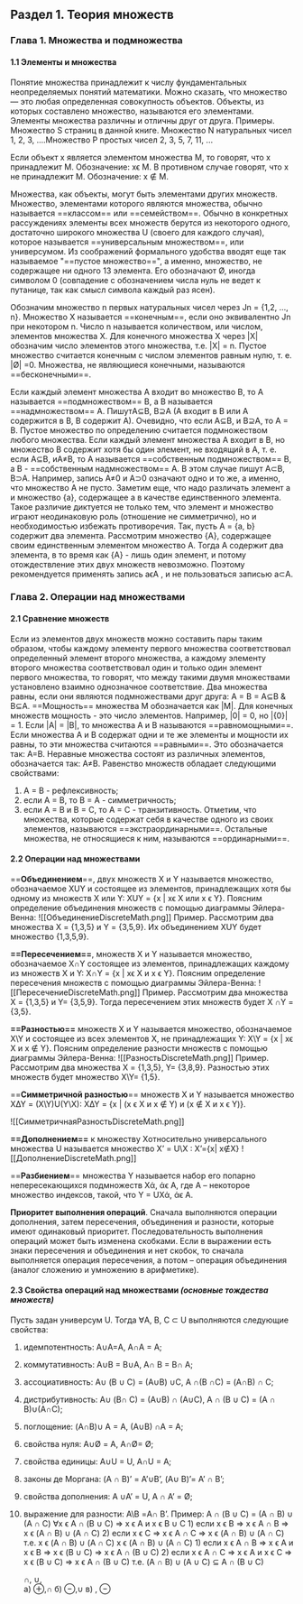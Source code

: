 ## Раздел 1. Теория множеств
### Глава 1. Множества и подмножества
#### 1.1 Элементы и множества 
Понятие множества принадлежит к числу фундаментальных неопределяемых понятий математики. Можно сказать, что множество — это любая определенная совокупность объектов. Объекты, из которых составлено множество, называются его элементами. Элементы множества различны и отличны друг от друга.
Примеры. Множество S страниц в данной книге. Множество N натуральных чисел 1, 2, 3, ....Множество Р простых чисел 2, 3, 5, 7, 11, ...

Если объект х является элементом множества М, то говорят, что х принадлежит М. Обозначение: хϵ М.
В противном случае говорят, что х не принадлежит М. Обозначение: х ∉ М.

Множества, как объекты, могут быть элементами других множеств. Множество, элементами которого являются множества, обычно называется ==классом== или ==семейством==.
Обычно в конкретных рассуждениях элементы всех множеств берутся из некоторого одного, достаточно широкого множества U (своего для каждого случая), которое называется ==универсальным множеством==, или универсумом.
Из соображений формального удобства вводят еще так называемое "==пустое множество==", а именно, множество, не содержащее ни одного 13 элемента. Его обозначают Ø, иногда символом 0 (совпадение с обозначением числа нуль не ведет к путанице, так как смысл символа каждый раз ясен).

Обозначим множество n первых натуральных чисел через Jn = {1,2, ..., n}. Множество X называется ==конечным==, если оно эквивалентно Jn при некотором n. Число n называется количеством, или числом, элементов множества X. Для конечного множества X через |Х| обозначим число элементов этого множества, т.е. |Х| = n. Пустое множество считается конечным с числом элементов равным нулю, т. е. |Ø| =0. Множества, не являющиеся конечными, называются ==бесконечными==.

Если каждый элемент множества A входит во множество B, то A называется ==подмножеством== B, а B называется ==надмножеством== A. ПишутA⊆B, B⊇A (A входит в B или A содержится в B, B содержит A). Очевидно, что если A⊆B, и B⊇A, то A = B. Пустое множество по определению считается подмножеством любого множества.
Если каждый элемент множества A входит в B, но множество B содержит хотя бы один элемент, не входящий в A, т. е. если A⊆B, иA≠B, то A называется ==собственным подмножеством== B, а B - ==собственным надмножеством== A. В этом случае пишут A⊂B, B⊃A. Например, запись А≠0 и А⊃0 означают одно и то же, а именно, что множество A не пусто.
Заметим еще, что надо различать элемент a и множество {a}, содержащее a в качестве единственного элемента. Такое различие диктуется не только тем, что элемент и множество играют неодинаковую роль (отношение не симметрично), но и необходимостью избежать противоречия. Так, пусть A = {a, b} содержит два элемента. Рассмотрим множество {A}, содержащее своим единственным элементом множество A. Тогда A содержит два элемента, в то время как {A} - лишь один элемент, и потому отождествление этих двух множеств невозможно. Поэтому рекомендуется применять запись аϵА , и не пользоваться записью a⊂A.

### Глава 2. Операции над множествами
#### 2.1 Сравнение множеств
Если из элементов двух множеств можно составить пары таким образом, чтобы каждому элементу первого множества соответствовал определенный элемент второго множества, а каждому элементу второго множества соответствовал один и только один элемент первого множества, то говорят, что между такими двумя множествами установлено взаимно однозначное соответствие. 
Два множества равны, если они являются подмножествами друг друга: 
А = В = А⊆В & В⊆А. 
==Мощность== множества М обозначается как |М|. Для конечных множеств мощность - это число элементов. Например, |0| = 0, но |{0}| = 1. Если |А| = |В|, то множества А и В называются ==равномощными==. 
Если множества A и В содержат одни и те же элементы и мощности их равны, то эти множества считаются ==равными==. Это обозначается так: А=В. Неравные множества состоят из различных элементов, обозначается так: А≠В. 
Равенство множеств обладает следующими свойствами:
1. А = В - рефлексивность;
2. если А = В, то В = А - симметричность;
3. если А = В и В = С, то А = С - транзитивность. 
Отметим, что множества, которые содержат себя в качестве одного из своих элементов, называются ==экстраординарными==. Остальные множества, не относящиеся к ним, называются ==ординарными==.
#### 2.2 Операции над множествами
==**Объединением**==, двух множеств X и Y называется множество, обозначаемое XUY и состоящее из элементов, принадлежащих хотя бы одному из множеств X или Y: XUY = {х | хϵ X или х ϵ Y}. Поясним определение объединения множеств с помощью диаграммы Эйлера-Венна:
![[ОбъединениеDiscreteMath.png]]
Пример. Рассмотрим два множества X = {1,3,5} и Y = {3,5,9}. Их объединением XUY будет множество {1,3,5,9}.

**==Пересечением==**, множеств X и Y называется множество, обозначаемое X∩Y состоящее из элементов, принадлежащих каждому из множеств X и Y: X∩Y = {х | хϵ X и х ϵ Y}. Поясним определение пересечения множеств с помощью диаграммы Эйлера-Венна:
![[ПересечениеDiscreteMath.png]]
Пример. Рассмотрим два множества Х = {1,3,5} и Y= {3,5,9}. Тогда пересечением этих множеств будет X ∩Y = {3,5}.

**==Разностью==** множеств X и Y называется множество, обозначаемое X\Y и состоящее из всех элементов X, не принадлежащих Y: X\\Y = {х | хϵ X и х ∉ Y}. Поясним определение разности множеств с помощью диаграммы Эйлера-Венна:
![[РазностьDiscreteMath.png]]
Пример. Рассмотрим два множества X = {1,3,5}, Y= {3,8,9}. Разностью этих множеств будет множество X\Y= {1,5}.

==**Симметричной разностью**== множеств X и Y называется множество 
X∆Y = (X\\Y)U(Y\\X): 
X∆Y = {х | (х ϵ X и х ∉ Y) и (х ∉ X и х ϵ Y)}.

![[СимметричнаяРазностьDiscreteMath.png]]

**==Дополнением==** к множеству Xотносительно универсального множества U называется множество 
X’ = U\\X :
X’={x| x∉X}
![[ДополнениеDiscreteMath.png]]

==**Разбиением**== множества Y называется набор его попарно непересекающихся подмножеств Xά, άϵ А, где А – некоторое множество индексов, такой, что Y = UXά, άϵ А.

**Приоритет выполнения операций**.
Сначала выполняются операции дополнения, затем пересечения, объединения и разности, которые имеют одинаковый приоритет. Последовательность выполнения операций может быть изменена скобками. Если в выражении есть знаки пересечения и объединения и нет скобок, то сначала выполняется операция пересечения, а потом – операция объединения (аналог сложению и умножению в арифметике).

#### 2.3 Свойства операций над множествами *(основные тождества множеств)*
Пусть задан универсум U. 
Тогда ∀А, В, С ⊂ U выполняются следующие свойства: 
1. идемпотентность: A∪A=А, А∩А = А; 
2. коммутативность: A∪B = B∪A, А∩ В = В∩ А; 
3. ассоциативность: A∪ (В ∪ С) = (A∪В) ∪С,  А ∩(В ∩С) = (A∩В) ∩ С; 
4. дистрибутивность: A∪ (В∩ C) = (A∪B) ∩ (A∪C), А ∩ (В ∪ С) = (А ∩ В)∪(А∩С); 
5. поглощение: (A∩B)∪ А = А, (А∪В) ∩А = А; 
6. свойства нуля: A∪Ø = А, A∩Ø= Ø; 
7. свойства единицы: A∪U = U, A∩U = A; 
8. законы де Моргана: (A ∩ B)’ = A’∪B’, (А∪ В)’= A’ ∩ B’;
9. свойства дополнения: А ∪А’ = U, А ∩ А’ = Ø; 
10. выражение для разности: А\\В =A∩ B’.
Пример:
	A ∩ (В ∪ С) = (A ∩ B) ∪ (A ∩ С)
	∀x ϵ A ∩ (В ∪ С) => x ϵ A и x ϵ В ∪ С
		1) если x ϵ В => x ϵ A ∩ B =>  x ϵ (A ∩ B) ∪ (A ∩ С)
		2) если x ϵ C => x ϵ A ∩ C =>  x ϵ (A ∩ B) ∪ (A ∩ С)
		т.е.  x ϵ (A ∩ B) ∪ (A ∩ С)
	x ϵ (A ∩ B) ∪ (A ∩ С)
		1) если x ϵ A ∩ B => x ϵ A и x ϵ B =>  x ϵ (B ∪ C) =>  x ϵ A ∩ (B ∪ C) 
		2) если x ϵ A ∩ C => x ϵ A и x ϵ C =>  x ϵ (B ∪ C) =>  x ϵ A ∩ (B ∪ C) 
		т.е.  (A ∩ B) ∪ (A ∪ C) ⊆ A ∩ (B ∪ C)

	∩, ∪, \
	а) ⊕,∩
	б) ⊖,∪
	в) \, ⊖ 